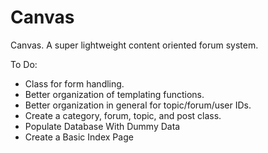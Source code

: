 Canvas
======

Canvas. A super lightweight content oriented forum system.

To Do:
- Class for form handling.
- Better organization of templating functions.
- Better organization in general for topic/forum/user IDs.
- Create a category, forum, topic, and post class.
- Populate Database With Dummy Data
- Create a Basic Index Page